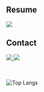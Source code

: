 <div>
  <h2>Resume</h2>
  <a href="https://rladngus133.github.io/resume/"><img src="https://img.shields.io/badge/resume-1EBC8F?style=for-the-badge&logo=headspace&logoColor=white" /></a>
</div>
  <h2>Contact</h2>
    <a href="mailto:rladngus133@naver.com">
    <img src="https://img.shields.io/badge/rladngus133@naver.com-D14836?style=for-the-badge&logo=gmail&logoColor=white"/>
   </a>
   <a href="https://www.linkedin.com/in/rladngus133">
    <img src="https://img.shields.io/badge/LinkedIn-0A66C2?style=for-the-badge&logo=linkedin&logoColor=white"/>
   </a>
 
　

 
![Top Langs](https://github-readme-stats.vercel.app/api/top-langs/?username=rladngus133&layout=compact)
